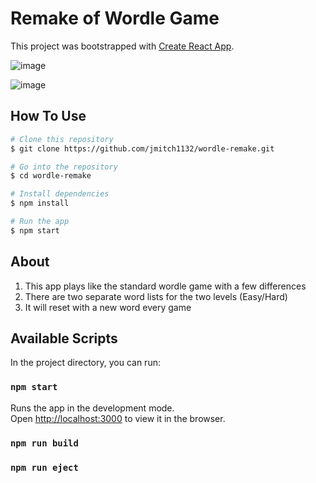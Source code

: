 # Remake of Wordle Game

This project was bootstrapped with [Create React App](https://github.com/facebook/create-react-app).

![image](https://github.com/jmitch1132/wordle-remake/assets/73263392/dcf2c9e6-0eff-4732-92db-07a30d6df95a)

![image](https://github.com/jmitch1132/wordle-remake/assets/73263392/b279bef6-980a-42a4-9779-db26a2b30d14)

## How To Use

```bash
# Clone this repository
$ git clone https://github.com/jmitch1132/wordle-remake.git

# Go into the repository
$ cd wordle-remake

# Install dependencies
$ npm install

# Run the app
$ npm start
```

## About

1.  This app plays like the standard wordle game with a few differences
2.  There are two separate word lists for the two levels (Easy/Hard)
3.  It will reset with a new word every game

## Available Scripts

In the project directory, you can run:

### `npm start`

Runs the app in the development mode.\
Open [http://localhost:3000](http://localhost:3000) to view it in the browser.

### `npm run build`

### `npm run eject`
